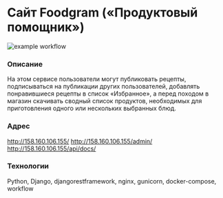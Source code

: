 # Cайт Foodgram («Продуктовый помощник»)
![example workflow](https://github.com/OlyaDiv/foodgram-project-react/actions/workflows/main.yml/badge.svg)
### Описание
На этом сервисе пользователи могут публиковать рецепты, подписываться на публикации других пользователей, добавлять понравившиеся рецепты в список «Избранное», а перед походом в магазин скачивать сводный список продуктов, необходимых для приготовления одного или нескольких выбранных блюд.
### Адрес
http://158.160.106.155/
http://158.160.106.155/admin/
http://158.160.106.155/api/docs/
### Технологии
Python, Django, djangorestframework, nginx, gunicorn, docker-compose, workflow

